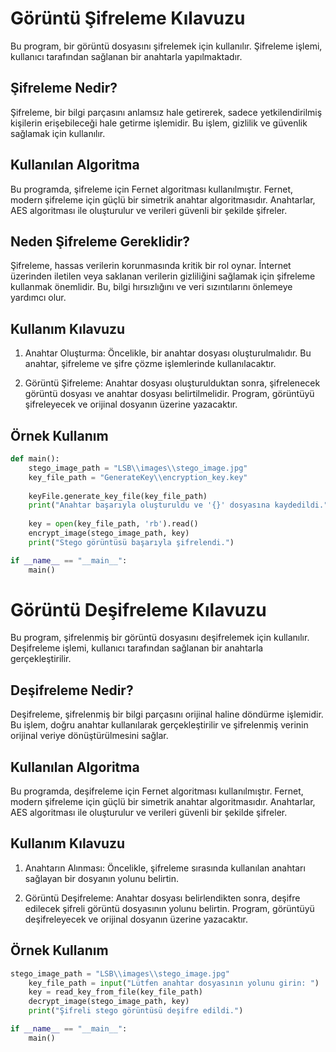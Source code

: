 # Görüntü Şifreleme Kılavuzu

Bu program, bir görüntü dosyasını şifrelemek için kullanılır. Şifreleme işlemi, kullanıcı tarafından sağlanan bir anahtarla yapılmaktadır.

## Şifreleme Nedir?

Şifreleme, bir bilgi parçasını anlamsız hale getirerek, sadece yetkilendirilmiş kişilerin erişebileceği hale getirme işlemidir. Bu işlem, gizlilik ve güvenlik sağlamak için kullanılır.

## Kullanılan Algoritma

Bu programda, şifreleme için Fernet algoritması kullanılmıştır. Fernet, modern şifreleme için güçlü bir simetrik anahtar algoritmasıdır. Anahtarlar, AES algoritması ile oluşturulur ve verileri güvenli bir şekilde şifreler.

## Neden Şifreleme Gereklidir?

Şifreleme, hassas verilerin korunmasında kritik bir rol oynar. İnternet üzerinden iletilen veya saklanan verilerin gizliliğini sağlamak için şifreleme kullanmak önemlidir. Bu, bilgi hırsızlığını ve veri sızıntılarını önlemeye yardımcı olur.

## Kullanım Kılavuzu

1. Anahtar Oluşturma: Öncelikle, bir anahtar dosyası oluşturulmalıdır. Bu anahtar, şifreleme ve şifre çözme işlemlerinde kullanılacaktır.

2. Görüntü Şifreleme: Anahtar dosyası oluşturulduktan sonra, şifrelenecek görüntü dosyası ve anahtar dosyası belirtilmelidir. Program, görüntüyü şifreleyecek ve orijinal dosyanın üzerine yazacaktır.

## Örnek Kullanım

```python
def main():
    stego_image_path = "LSB\\images\\stego_image.jpg"
    key_file_path = "GenerateKey\\encryption_key.key"
    
    keyFile.generate_key_file(key_file_path)
    print("Anahtar başarıyla oluşturuldu ve '{}' dosyasına kaydedildi.".format(key_file_path))
    
    key = open(key_file_path, 'rb').read()
    encrypt_image(stego_image_path, key)
    print("Stego görüntüsü başarıyla şifrelendi.")

if __name__ == "__main__":
    main()

```
# Görüntü Deşifreleme Kılavuzu

Bu program, şifrelenmiş bir görüntü dosyasını deşifrelemek için kullanılır. Deşifreleme işlemi, kullanıcı tarafından sağlanan bir anahtarla gerçekleştirilir.

## Deşifreleme Nedir?

Deşifreleme, şifrelenmiş bir bilgi parçasını orijinal haline döndürme işlemidir. Bu işlem, doğru anahtar kullanılarak gerçekleştirilir ve şifrelenmiş verinin orijinal veriye dönüştürülmesini sağlar.

## Kullanılan Algoritma

Bu programda, deşifreleme için Fernet algoritması kullanılmıştır. Fernet, modern şifreleme için güçlü bir simetrik anahtar algoritmasıdır. Anahtarlar, AES algoritması ile oluşturulur ve verileri güvenli bir şekilde şifreler.

## Kullanım Kılavuzu

1. Anahtarın Alınması: Öncelikle, şifreleme sırasında kullanılan anahtarı sağlayan bir dosyanın yolunu belirtin.

2. Görüntü Deşifreleme: Anahtar dosyası belirlendikten sonra, deşifre edilecek şifreli görüntü dosyasının yolunu belirtin. Program, görüntüyü deşifreleyecek ve orijinal dosyanın üzerine yazacaktır.

## Örnek Kullanım

```python
stego_image_path = "LSB\\images\\stego_image.jpg"
    key_file_path = input("Lütfen anahtar dosyasının yolunu girin: ")
    key = read_key_from_file(key_file_path)
    decrypt_image(stego_image_path, key)
    print("Şifreli stego görüntüsü deşifre edildi.")

if __name__ == "__main__":
    main()

```



